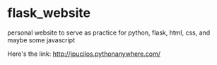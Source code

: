 # flask_website
personal website to serve as practice for python, flask, html, css, and maybe some javascript

Here's the link:
http://jpucilos.pythonanywhere.com/
